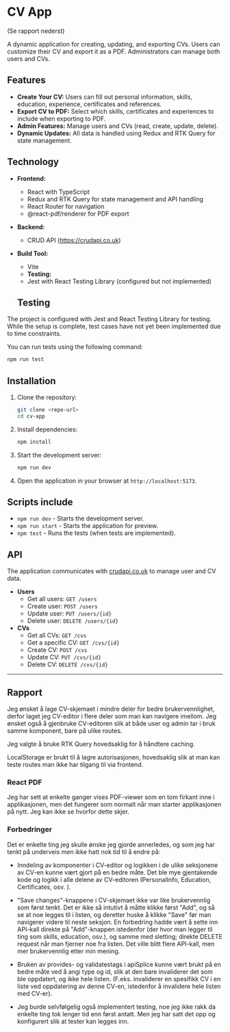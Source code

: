 # CV App

(Se rapport nederst)

A dynamic application for creating, updating, and exporting CVs. Users can customize their CV and export it as a PDF. Administrators can manage both users and CVs.

## Features

- **Create Your CV:** Users can fill out personal information, skills, education, experience, certificates and references.
- **Export CV to PDF:** Select which skills, certificates and experiences to include when exporting to PDF.
- **Admin Features:** Manage users and CVs (read, create, update, delete).
- **Dynamic Updates:** All data is handled using Redux and RTK Query for state management.

## Technology

- **Frontend:**
  - React with TypeScript
  - Redux and RTK Query for state management and API handling
  - React Router for navigation
  - @react-pdf/renderer for PDF export
- **Backend:**
  - CRUD API (https://crudapi.co.uk)
- **Build Tool:**

  - Vite
  - **Testing:**
  - Jest with React Testing Library (configured but not implemented)

  ## Testing

The project is configured with Jest and React Testing Library for testing. While the setup is complete, test cases have not yet been implemented due to time constraints.

You can run tests using the following command:

```bash
npm run test
```

## Installation

1. Clone the repository:

   ```bash
   git clone <repo-url>
   cd cv-app
   ```

2. Install dependencies:

   ```bash
   npm install
   ```

3. Start the development server:

   ```bash
   npm run dev
   ```

4. Open the application in your browser at `http://localhost:5173`.

## Scripts include

- `npm run dev` - Starts the development server.
- `npm run start` - Starts the application for preview.
- `npm test` - Runs the tests (when tests are implemented).

## API

The application communicates with [crudapi.co.uk](https://crudapi.co.uk) to manage user and CV data.

- **Users**
  - Get all users: `GET /users`
  - Create user: `POST /users`
  - Update user: `PUT /users/{id}`
  - Delete user: `DELETE /users/{id}`
- **CVs**
  - Get all CVs: `GET /cvs`
  - Get a specific CV: `GET /cvs/{id}`
  - Create CV: `POST /cvs`
  - Update CV: `PUT /cvs/{id}`
  - Delete CV: `DELETE /cvs/{id}`

---

## Rapport

Jeg ønsket å lage CV-skjemaet i mindre deler for bedre brukervennlighet, derfor laget jeg CV-editor i flere deler som man kan navigere imellom. Jeg ønsket også å gjenbruke CV-editoren slik at både user og admin tar i bruk samme komponent, bare på ulike routes.

Jeg valgte å bruke RTK Query hovedsaklig for å håndtere caching.

LocalStorage er brukt til å lagre autorisasjonen, hovedsaklig slik at man kan teste routes man ikke har tilgang til via frontend.

### React PDF

Jeg har sett at enkelte ganger vises PDF-viewer som en tom firkant inne i applikasjonen, men det fungerer som normalt når man starter applikasjonen på nytt. Jeg kan ikke se hvorfor dette skjer.

### Forbedringer

Det er enkelte ting jeg skulle ønske jeg gjorde annerledes, og som jeg har tenkt på underveis men ikke hatt nok tid til å endre på:

- Inndeling av komponenter i CV-editor og logikken i de ulike seksjonene av CV-en kunne vært gjort på en bedre måte. Det ble mye gjentakende kode og logikk i alle delene av CV-editoren (PersonalInfo, Education, Certificates, osv. ).

- "Save changes"-knappene i CV-skjemaet ikke var like brukervennlig som først tenkt. Det er ikke så intutivt å måtte klikke først "Add", og så se at noe legges til i listen, og deretter huske å klikke "Save" før man navigerer videre til neste seksjon. En forbedring hadde vært å sette inn API-kall direkte på "Add"-knappen istedenfor (der hvor man legger til ting som skills, education, osv.), og samme med sletting; direkte DELETE request når man fjerner noe fra listen. Det ville blitt flere API-kall, men mer brukervennlig etter min mening.

- Bruken av provides- og validatestags i apiSplice kunne vært brukt på en bedre måte ved å angi type og id, slik at den bare invaliderer det som ble oppdatert, og ikke hele listen. (F.eks. invaliderer en spesifikk CV i en liste ved oppdatering av denne CV-en, istedenfor å invalidere hele listen med CV-er).

- Jeg burde selvfølgelig også implementert testing, noe jeg ikke rakk da enkelte ting tok lenger tid enn først antatt. Men jeg har satt det opp og konfigurert slik at tester kan legges inn.
